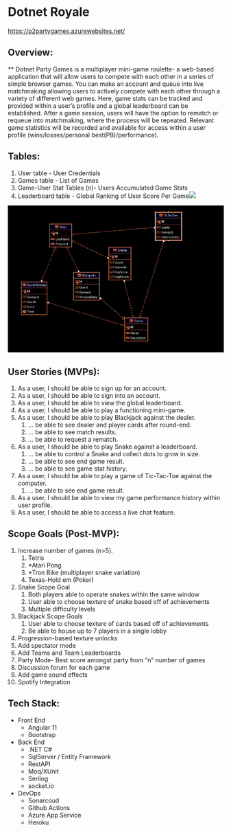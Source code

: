 # Dotnet Royale
<!-- [Dotnet.Party.Games.2.docx](https://github.com/210628-UTA-NET/P2-Dotnet-Party-Games/files/6903590/Dotnet.Party.Games.2.docx) -->
https://p2partygames.azurewebsites.net/
## **Overview:**
**	Dotnet Party Games is a multiplayer mini-game roulette- a web-based application that will allow users to compete with each other in a series of simple browser games. You can make an account and queue into live matchmaking allowing users to actively compete with each other through a variety of different web games. Here, game stats can be tracked and provided within a user’s profile and a global leaderboard can be established. After a game session, users will have the option to rematch or requeue into matchmaking, where the process will be repeated. Relevant game statistics will be recorded and available for access within a user profile (wins/losses/personal best(PB)/performance).
## **Tables:**
1. User table - User Credentials
1. Games table - List of Games
1. Game-User Stat Tables (n)- Users Accumulated Game Stats
1. Leaderboard table - Global Ranking of User Score Per Game![](Aspose.Words.fa931c7b-81a0-46f8-9bc1-4928c10d63da.001.png)
<img src="https://raw.githubusercontent.com/210628-UTA-NET/P2-Dotnet-Party-Games/main/image.jpg"/>

##

## **User Stories (MVPs):**
1. As a user, I should be able to sign up for an account.
1. As a user, I should be able to sign into an account.
1. As a user, I should be able to view the global leaderboard.
1. As a user, I should be able to play a functioning mini-game.
1. As a user, I should be able to play Blackjack against the dealer.
   1. … be able to see dealer and player cards after round-end.
   1. ... be able to see match results.
   1. … be able to request a rematch.
1. As a user, I should be able to play Snake against a leaderboard.
   1. … be able to control a Snake and collect dots to grow in size.
   1. … be able to see end game result.
   1. ... be able to see game stat history.
1. As a user, I should be able to play a game of Tic-Tac-Toe against the computer.
   1. ... be able to see end game result.
1. As a user, I should be able to view my game performance history within user profile.
1. As a user, I should be able to access a live chat feature.
## **Scope Goals (Post-MVP):**
1. Increase number of games (n>5).
   1. Tetris
   1. \*Atari Pong
   1. \*Tron Bike (multiplayer snake variation)
   1. Texas-Hold em (Poker)
1. Snake Scope Goal
   1. Both players able to operate snakes within the same window
   1. User able to choose texture of snake based off of achievements
   1. Multiple difficulty levels
1. Blackjack Scope Goals
   1. User able to choose texture of cards based off of achievements
   1. Be able to house up to 7 players in a single lobby
1. Progression-based texture unlocks
1. Add spectator mode
1. Add Teams and Team Leaderboards
1. Party Mode- Best score amongst party from “n” number of games
1. Discussion forum for each game
1. Add game sound effects
1. Spotify Integration

## **Tech Stack:**

- Front End
  - Angular 11
  - Bootstrap
- Back End
  - .NET C#
  - SqlServer / Entity Framework
  - RestAPI
  - Moq/XUnit
  - Serilog
  - socket.io
- DevOps
  - Sonarcoud
  - Github Actions
  - Azure App Service
  - Heroku

